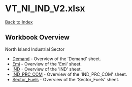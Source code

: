 # VT_NI_IND_V2.xlsx

[Back to Index](../README.md)

## Workbook Overview

North Island Industrial Sector

- [Demand](Demand.md) - Overview of the 'Demand' sheet.
- [Emi](Emi.md) - Overview of the 'Emi' sheet.
- [IND](IND.md) - Overview of the 'IND' sheet.
- [IND_PRC_COM](IND_PRC_COM.md) - Overview of the 'IND_PRC_COM' sheet.
- [Sector_Fuels](Sector_Fuels.md) - Overview of the 'Sector_Fuels' sheet.

